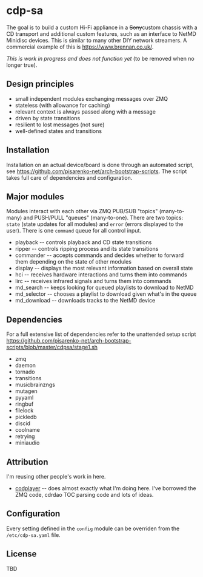 # cdp-sa

The goal is to build a custom Hi-Fi appliance in a ~~Sony~~custom chassis with a CD transport and additional custom features, such as an interface to NetMD Minidisc devices. This is similar to many other DIY network streamers. A commercial example of this is https://www.brennan.co.uk/.

*This is work in progress and does not function yet* (to be removed when no longer true).

## Design principles

 - small independent modules exchanging messages over ZMQ
 - stateless (with allowance for caching)
 - relevant context is always passed along with a message
 - driven by state transitions
 - resilient to lost messages (not sure)
 - well-defined states and transitions
 
## Installation

Installation on an actual device/board is done through an automated script, see https://github.com/pisarenko-net/arch-bootstrap-scripts. The script takes full care of dependencies and configuration.

## Major modules

Modules interact with each other via ZMQ PUB/SUB "topics" (many-to-many) and PUSH/PULL "queues" (many-to-one). There are two topics: `state` (state updates for all modules) and `error` (errors displayed to the user). There is one `command` queue for all control input.

 - playback -- controls playback and CD state transitions
 - ripper -- controls ripping process and its state transitions
 - commander -- accepts commands and decides whether to forward them depending on the state of other modules
 - display -- displays the most relevant information based on overall state
 - hci -- receives hardware interactions and turns them into commands
 - lirc -- receives infrared signals and turns them into commands
 - md\_search -- keeps looking for queued playlists to download to NetMD
 - md\_selector -- chooses a playlist to download given what's in the queue
 - md\_download -- downloads tracks to the NetMD device

## Dependencies

For a full extensive list of dependencies refer to the unattended setup script https://github.com/pisarenko-net/arch-bootstrap-scripts/blob/master/cdpsa/stage1.sh

 - zmq
 - daemon
 - tornado
 - transitions
 - musicbrainzngs
 - mutagen
 - pyyaml
 - ringbuf
 - filelock
 - pickledb
 - discid
 - coolname
 - retrying
 - miniaudio

## Attribution

I'm reusing other people's work in here.
 - [codplayer](https://github.com/petli/codplayer) -- does almost exactly what I'm doing here. I've borrowed the ZMQ code, cdrdao TOC parsing code and lots of ideas.

## Configuration

Every setting defined in the `config` module can be overriden from the `/etc/cdp-sa.yaml` file.

## License

TBD
